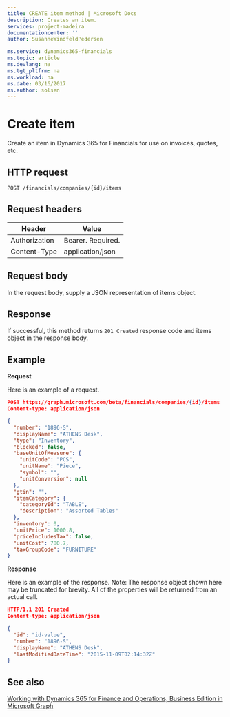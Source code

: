 ```yaml
---
title: CREATE item method | Microsoft Docs
description: Creates an item.
services: project-madeira
documentationcenter: ''
author: SusanneWindfeldPedersen

ms.service: dynamics365-financials
ms.topic: article
ms.devlang: na
ms.tgt_pltfrm: na
ms.workload: na
ms.date: 03/16/2017
ms.author: solsen
---
```


# Create item
Create an item in Dynamics 365 for Financials for use on invoices, quotes, etc.

## HTTP request
```
POST /financials/companies/{id}/items
```

## Request headers
|Header|Value|
|------|-----|
|Authorization  |Bearer. Required.  |
|Content-Type |application/json |

## Request body
In the request body, supply a JSON representation of items object.

## Response
If successful, this method returns ```201 Created``` response code and items object in the response body.

## Example
**Request**

Here is an example of a request.

```json
POST https://graph.microsoft.com/beta/financials/companies/{id}/items
Content-type: application/json

{
  "number": "1896-S",
  "displayName": "ATHENS Desk",
  "type": "Inventory",
  "blocked": false,
  "baseUnitOfMeasure": {
    "unitCode": "PCS",
    "unitName": "Piece",
    "symbol": "",
    "unitConversion": null
  },
  "gtin": "",
  "itemCategory": {
    "categoryId": "TABLE", 
    "description": "Assorted Tables"
  },
  "inventory": 0,
  "unitPrice": 1000.8,
  "priceIncludesTax": false,
  "unitCost": 780.7,
  "taxGroupCode": "FURNITURE"
} 

```

**Response**

Here is an example of the response. Note: The response object shown here may be truncated for brevity. All of the properties will be returned from an actual call.

```json
HTTP/1.1 201 Created
Content-type: application/json

{
  "id": "id-value",
  "number": "1896-S",
  "displayName": "ATHENS Desk",
  "lastModifiedDateTime": "2015-11-09T02:14:32Z"
}
```

## See also
[Working with Dynamics 365 for Finance and Operations, Business Edition in Microsoft Graph](../resources/dynamics_overview.md) 
